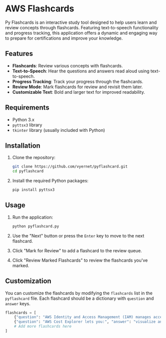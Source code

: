 # AWS Flashcards

Py Flashcards is an interactive study tool designed to help users learn and review concepts through flashcards. Featuring text-to-speech functionality and progress tracking, this application offers a dynamic and engaging way to prepare for certifications and improve your knowledge.

## Features

- **Flashcards**: Review various concepts with flashcards.
- **Text-to-Speech**: Hear the questions and answers read aloud using text-to-speech.
- **Progress Tracking**: Track your progress through the flashcards.
- **Review Mode**: Mark flashcards for review and revisit them later.
- **Customizable Text**: Bold and larger text for improved readability.

## Requirements

- Python 3.x
- `pyttsx3` library
- `tkinter` library (usually included with Python)

## Installation

1. Clone the repository:

    ```bash
    git clone https://github.com/vyernet/pyflashcard.git
    cd pyflashcard
    ```

2. Install the required Python packages:

    ```bash
    pip install pyttsx3
    ```

## Usage

1. Run the application:

    ```bash
    python pyflashcard.py
    ```

2. Use the "Next" button or press the `Enter` key to move to the next flashcard.
3. Click "Mark for Review" to add a flashcard to the review queue.
4. Click "Review Marked Flashcards" to review the flashcards you've marked.

## Customization

You can customize the flashcards by modifying the `flashcards` list in the `pyflashcard` file. Each flashcard should be a dictionary with `question` and `answer` keys.

```python
flashcards = [
    {"question": "AWS Identity and Access Management (IAM) manages access to AWS services and resources such as:", "answer": "users, groups, and roles"},
    {"question": "AWS Cost Explorer lets you:", "answer": "visualize and analyze your AWS costs and usage over time"},
    # Add more flashcards here
]
